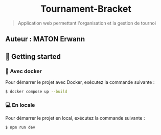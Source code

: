 <div align="center">
    <h1>Tournament-Bracket</h1>
</div>

> Application web permettant l'organisation et la gestion de tournoi

## Auteur : MATON Erwann


## 🚀 Getting started

### 🐳 Avec docker

Pour démarrer le projet avec Docker, exécutez la commande suivante :

```sh
$ docker compose up --build
```

### 💻 En locale

Pour démarrer le projet en local, exécutez la commande suivante :

```sh
$ npm run dev
```

